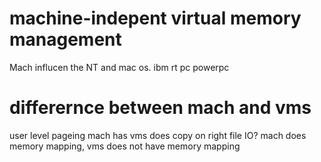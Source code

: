 # machine-indepent virtual memory management  

Mach influcen the NT and mac os.
ibm rt pc powerpc


# differernce between mach and vms
user level pageing mach has vms does
copy on right 
file IO? 
mach does memory mapping, vms does not have memory mapping
